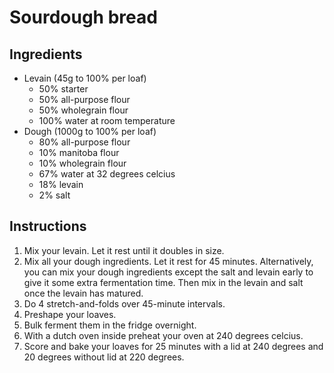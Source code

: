 # Sourdough bread

## Ingredients
* Levain (45g to 100% per loaf)
	* 50% starter
	* 50% all-purpose flour
	* 50% wholegrain flour
	* 100% water at room temperature
* Dough (1000g to 100% per loaf)
	* 80% all-purpose flour
	* 10% manitoba flour
	* 10% wholegrain flour
	* 67% water at 32 degrees celcius
	* 18% levain
	* 2% salt

## Instructions
1. Mix your levain. Let it rest until it doubles in size.
2. Mix all your dough ingredients. Let it rest for 45 minutes. Alternatively, you can mix your dough ingredients except the salt and levain early to give it some extra fermentation time. Then mix in the levain and salt once the levain has matured.
3. Do 4 stretch-and-folds over 45-minute intervals.
4. Preshape your loaves.
5. Bulk ferment them in the fridge overnight.
6. With a dutch oven inside preheat your oven at 240 degrees celcius.
7. Score and bake your loaves for 25 minutes with a lid at 240 degrees and 20 degrees without lid at 220 degrees.
